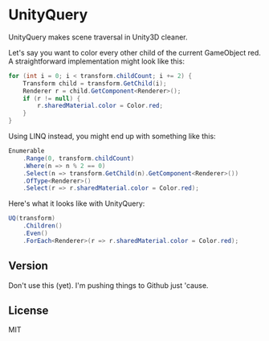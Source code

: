 UnityQuery
==========

UnityQuery makes scene traversal in Unity3D cleaner.

Let's say you want to color every other child of the current GameObject red.  A straightforward implementation might look like this:
```csharp
for (int i = 0; i < transform.childCount; i += 2) {
    Transform child = transform.GetChild(i);
    Renderer r = child.GetComponent<Renderer>();
    if (r != null) {
        r.sharedMaterial.color = Color.red;
    }
}
```

Using LINQ instead, you might end up with something like this:
```csharp
Enumerable
    .Range(0, transform.childCount)
    .Where(n => n % 2 == 0)
    .Select(n => transform.GetChild(n).GetComponent<Renderer>())
    .OfType<Renderer>()
    .Select(r => r.sharedMaterial.color = Color.red);
```

Here's what it looks like with UnityQuery:
```csharp
UQ(transform)
    .Children()
    .Even()
    .ForEach<Renderer>(r => r.sharedMaterial.color = Color.red);
```

Version
----

Don't use this (yet).  I'm pushing things to Github just 'cause.

License
----

MIT
